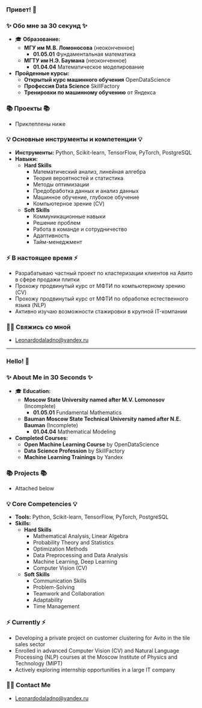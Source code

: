 ### Привет! 👋

### ✨ Обо мне за 30 секунд ✨ 
* 🎓 **Образование:**
  * **МГУ им М.В. Ломоносова** (неоконченное)
    * **01.05.01** Фундаментальная математика
  * **МГТУ им Н.Э. Баумана** (неоконченное)
    * **01.04.04** Математическое моделирование
* **Пройденные курсы:**
  * **Открытый курс машинного обучения** OpenDataScience
  * **Профессия Data Science** SkillFactory
  * **Тренировки по машинному обучению** от Яндекса

### 📚 Проекты 📚

* Приклеплены ниже

### 💡 Основные инструменты и компетенции 💡
- **Инструменты:** Python, Scikit-learn, TensorFlow, PyTorch, PostgreSQL
- **Навыки:** 
  * **Hard Skills**
    * Математический анализ, линейная алгебра
    * Теория вероятностей и статистика
    * Методы оптимизации
    * Предобработка данных и анализ данных
    * Машинное обучение, глубокое обучение
    * Компьютерное зрение (CV)
  * **Soft Skills**
    * Коммуникационные навыки
    * Решение проблем
    * Работа в команде и сотрудничество
    * Адаптивность
    * Тайм-менеджмент

### ⚡️ В настоящее время ⚡️
- Разрабатываю частный проект по кластеризации клиентов на Авито в сфере продажи плитки
- Прохожу продвинутый курс от МФТИ по компьютерному зрению (CV)
- Прохожу продвинутый курс от МФТИ по обработке естественного языка (NLP)
- Активно изучаю возможности стажировки в крупной IT-компании

### 🙌🏻 Свяжись со мной
- Leonardodaladno@yandex.ru

---

### Hello! 👋

### ✨ About Me in 30 Seconds ✨ 
* 🎓 **Education:**
  * **Moscow State University named after M.V. Lomonosov** (Incomplete)
    * **01.05.01** Fundamental Mathematics
  * **Bauman Moscow State Technical University named after N.E. Bauman** (Incomplete)
    * **01.04.04** Mathematical Modeling
* **Completed Courses:**
  * **Open Machine Learning Course** by OpenDataScience
  * **Data Science Profession** by SkillFactory
  * **Machine Learning Trainings** by Yandex

### 📚 Projects 📚

* Attached below

### 💡 Core Competencies 💡
- **Tools:** Python, Scikit-learn, TensorFlow, PyTorch, PostgreSQL
- **Skills:** 
  * **Hard Skills**
    * Mathematical Analysis, Linear Algebra
    * Probability Theory and Statistics
    * Optimization Methods
    * Data Preprocessing and Data Analysis
    * Machine Learning, Deep Learning
    * Computer Vision (CV)
  * **Soft Skills**
    * Communication Skills
    * Problem-Solving
    * Teamwork and Collaboration
    * Adaptability
    * Time Management

### ⚡️ Currently ⚡️
- Developing a private project on customer clustering for Avito in the tile sales sector
- Enrolled in advanced Computer Vision (CV) and Natural Language Processing (NLP) courses at the Moscow Institute of Physics and Technology (MIPT)
- Actively exploring internship opportunities in a large IT company

### 🙌🏻 Contact Me
- Leonardodaladno@yandex.ru

